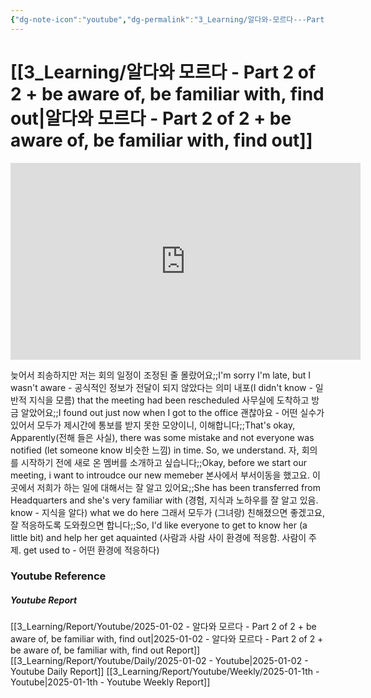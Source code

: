 ```yaml
---
{"dg-note-icon":"youtube","dg-permalink":"3_Learning/알다와-모르다---Part-2-of-2-+-be-aware-of,-be-familiar-with,-find-out","created-date":"2025-01-02 9:15:33 am","date":"2025-01-02","type":"youtube","tags":["youtube","english","flashcards"],"aliases":null,"youtuber":"빨모쌤","channelName":"라이브 아카데미","link":"https://www.youtube.com/watch?v=qjf9cMwo-js","img":"https://img.youtube.com/vi/qjf9cMwo-js/0.jpg","dg-publish":true,"permalink":"/3_Learning/알다와-모르다---Part-2-of-2-+-be-aware-of,-be-familiar-with,-find-out/","dgPassFrontmatter":true,"noteIcon":"youtube"}
---
```


# [[3_Learning/알다와 모르다 - Part 2 of 2 + be aware of, be familiar with, find out\|알다와 모르다 - Part 2 of 2 + be aware of, be familiar with, find out]]


<div class="container-root"><span></span></div><div><div class="container-root"><iframe width="560" height="315" src="https://www.youtube.com/embed/qjf9cMwo-js" title="YouTube video player" frameborder="0" allow="accelerometer; autoplay; clipboard-write; encrypted-media; gyroscope; picture-in-picture; web-share" allowfullscreen=""></iframe></div></div>

늦어서 죄송하지만 저는 회의 일정이 조정된 줄 몰랐어요;;I'm sorry I'm late, but I wasn't aware - 공식적인 정보가 전달이 되지 않았다는 의미 내포(I didn't know - 일반적 지식을 모름) that the meeting had been rescheduled
사무실에 도착하고 방금 알았어요;;I found out just now when I got to the office
괜찮아요 - 어떤 실수가 있어서 모두가 제시간에 통보를 받지 못한 모양이니, 이해합니다;;That's okay, Apparently(전해 들은 사실), there was some mistake and not everyone was notified (let someone know 비슷한 느낌) in time. So, we understand.
자, 회의를 시작하기 전에 새로 온 멤버를 소개하고 싶습니다;;Okay, before we start our meeting, i want to introudce our new memeber
본사에서 부서이동을 했고요. 이곳에서 저희가 하는 일에 대해서는 잘 알고 있어요;;She has been transferred from Headquarters and she's very familiar with (경험, 지식과 노하우를 잘 알고 있음. know - 지식을 알다) what we do here
그래서 모두가 (그녀랑) 친해졌으면 좋겠고요, 잘 적응하도록 도와줬으면 합니다;;So, I'd like everyone to get to know her (a little bit) and help her get aquainted (사람과 사람 사이 환경에 적응함. 사람이 주제. get used to - 어떤 환경에 적응하다)












### Youtube Reference
##### Youtube Report
[[3_Learning/Report/Youtube/2025-01-02 - 알다와 모르다 - Part 2 of 2 + be aware of, be familiar with, find out\|2025-01-02 - 알다와 모르다 - Part 2 of 2 + be aware of, be familiar with, find out Report]]
[[3_Learning/Report/Youtube/Daily/2025-01-02 - Youtube\|2025-01-02 - Youtube Daily Report]]
[[3_Learning/Report/Youtube/Weekly/2025-01-1th - Youtube\|2025-01-1th - Youtube Weekly Report]]




